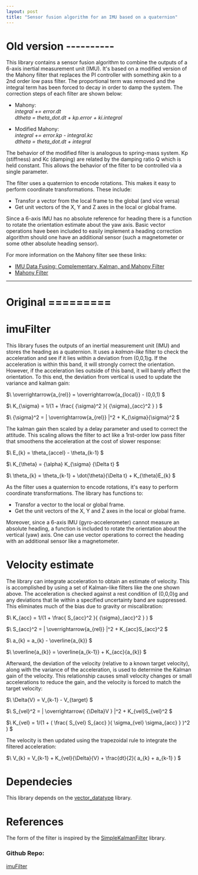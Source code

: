 ```yaml
---
layout: post
title: "Sensor fusion algorithm for an IMU based on a quaternion"
---
```


# Old version ----------

This library contains a sensor fusion algorithm to combine the outputs of a 6-axis inertial measurement unit (IMU). It's based on a modified version of the Mahony filter that replaces the PI controller with something akin to a 2nd order low pass filter. The proportional term was removed and the integral term has been forced to decay in order to damp the system. The correction steps of each filter are shown below:

- Mahony:  
_integral += error.dt   
dtheta = theta_dot.dt + kp.error + ki.integral_  

- Modified Mahony:  
_integral += error.kp - integral.kc    
dtheta = theta_dot.dt + integral_  

The behavior of the modified filter is analogous to spring-mass system. Kp (stiffness) and Kc (damping) are related by the damping ratio Q which is held constant. This allows the behavior of the filter to be controlled via a single parameter.  

The filter uses a quaternion to encode rotations. This makes it easy to perform coordinate transformations. These include:  
- Transfor a vector from the local frame to the global (and vice versa)
- Get unit vectors of the X, Y and Z axes in the local or global frame.

Since a 6-axis IMU has no absolute reference for heading there is a function to rotate the orientation estimate about the yaw axis. Basic vector operations have been included to easily implement a heading correction algorithm should one have an additional sensor (such a magnetometer or some other absolute heading sensor).

For more information on the Mahony filter see these links:
- [IMU Data Fusing: Complementary, Kalman, and Mahony Filter](http://www.olliw.eu/2013/imu-data-fusing/#chapter23)
- [Mahony Filter](https://nitinjsanket.github.io/tutorials/attitudeest/mahony)

---

# Original =========

# imuFilter
This library fuses the outputs of an inertial measurement unit (IMU) and stores the heading as a quaternion. It uses a _kalman-like_ filter to check the acceleration and see if it lies within a deviation from (0,0,1)g. If the acceleration is within this band, it will strongly correct the orientation. However, if the acceleration lies outside of this band, it will barely affect the orientation. To this end, the deviation from vertical is used to update the variance and kalman gain: 

$\ \overrightarrow{a_{rel}} = \overrightarrow{a_{local}} - (0,0,1) $

$\ K_{\sigma} = 1/(1 + \frac{ {\sigma}^2 }{ {\sigma}_{acc}^2 } ) $

$\ {\sigma}^2 = | \overrightarrow{a_{rel}} |^2 + K_{\sigma}{\sigma}^2 $ 

The kalman gain then scaled by a delay parameter and used to correct the attitude. This scaling allows the filter to act like a 1rst-order low pass filter that smoothens the acceleration at the cost of slower response: 

$\ E_{k} = \theta_{accel} - \theta_{k-1} $

$\ K_{\theta} = {\alpha} K_{\sigma} {\Delta t} $

$\ \theta_{k} = \theta_{k-1} + \dot{\theta}{\Delta t} + K_{\theta}E_{k} $

As the filter uses a quaternion to encode rotations, it's easy to perform coordinate transformations. The library has functions to:
- Transfor a vector to the local or global frame.
- Get the unit vectors of the X, Y and Z axes in the local or global frame.

Moreover, since a 6-axis IMU (gyro-accelerometer) cannot measure an absolute heading, a function is included to rotate the orientation about the vertical (yaw) axis. One can use vector operations to correct the heading with an additional sensor like a magnetometer.

# Velocity estimate
The library can integrate acceleration to obtain an estimate of velocity. This is accomplished by using a set of Kalman-like filters like the one shown above. The acceleration is checked against a rest condition of (0,0,0)g and any deviations that lie within a specified uncertainty band are suppressed. This eliminates much of the bias due to gravity or miscalibration:

$\ K_{acc} = 1/(1 + \frac{ S_{acc}^2 }{ {\sigma}_{acc}^2 } ) $

$\ S_{acc}^2 = | \overrightarrow{a_{rel}} |^2 + K_{acc}S_{acc}^2 $ 

$\ a_{k} = a_{k} - \overline{a_{k}} $

$\ \overline{a_{k}} = \overline{a_{k-1}} + K_{acc}{a_{k}} $

Afterward, the deviation of the velocity (relative to a known target velocity), along with the variance of the acceleration, is used to determine the Kalman gain of the velocity. This relationship causes small velocity changes or small accelerations to reduce the gain, and the velocity is forced to match the target velocity:  

$\ \Delta{V} = V_{k-1} - V_{target} $

$\ S_{vel}^2 = | \overrightarrow{ {\Delta}V } |^2 + K_{vel}S_{vel}^2 $ 

$\ K_{vel} = 1/(1 + ( \frac{ S_{vel} S_{acc} }{ \sigma_{vel} \sigma_{acc} } )^2 ) $

The velocity is then updated using the trapezoidal rule to integrate the filtered acceleration:

$\ V_{k} = V_{k-1} + K_{vel}{\Delta}{V} + \frac{dt}{2}( a_{k} + a_{k-1} ) $

# Dependecies
This library depends on the [vector_datatype](https://github.com/RCmags/vector_datatype) library.

# References
The form of the filter is inspired by the [SimpleKalmanFilter](https://github.com/denyssene/SimpleKalmanFilter) library.


### Github Repo:
[imuFilter](https://github.com/RCmags/imuFilter)
